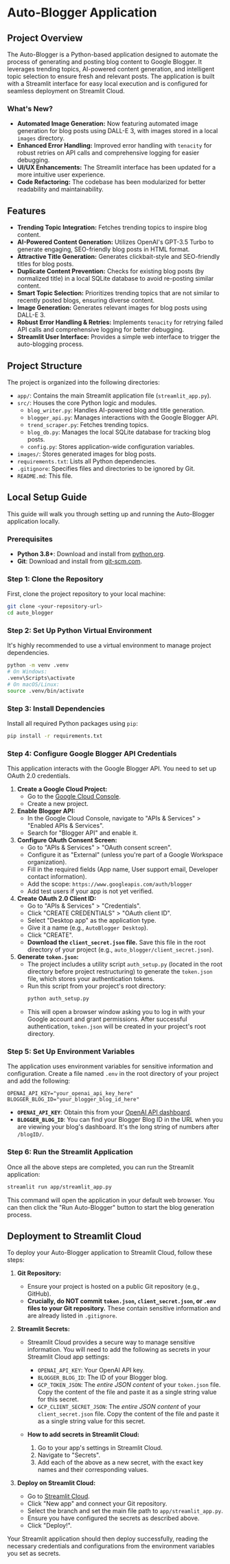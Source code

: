 # Auto-Blogger Application

## Project Overview

The Auto-Blogger is a Python-based application designed to automate the process of generating and posting blog content to Google Blogger. It leverages trending topics, AI-powered content generation, and intelligent topic selection to ensure fresh and relevant posts. The application is built with a Streamlit interface for easy local execution and is configured for seamless deployment on Streamlit Cloud.

### What's New?

*   **Automated Image Generation:** Now featuring automated image generation for blog posts using DALL-E 3, with images stored in a local `images` directory.
*   **Enhanced Error Handling:** Improved error handling with `tenacity` for robust retries on API calls and comprehensive logging for easier debugging.
*   **UI/UX Enhancements:** The Streamlit interface has been updated for a more intuitive user experience.
*   **Code Refactoring:** The codebase has been modularized for better readability and maintainability.

## Features

*   **Trending Topic Integration:** Fetches trending topics to inspire blog content.
*   **AI-Powered Content Generation:** Utilizes OpenAI's GPT-3.5 Turbo to generate engaging, SEO-friendly blog posts in HTML format.
*   **Attractive Title Generation:** Generates clickbait-style and SEO-friendly titles for blog posts.
*   **Duplicate Content Prevention:** Checks for existing blog posts (by normalized title) in a local SQLite database to avoid re-posting similar content.
*   **Smart Topic Selection:** Prioritizes trending topics that are not similar to recently posted blogs, ensuring diverse content.
*   **Image Generation:** Generates relevant images for blog posts using DALL-E 3.
*   **Robust Error Handling & Retries:** Implements `tenacity` for retrying failed API calls and comprehensive logging for better debugging.
*   **Streamlit User Interface:** Provides a simple web interface to trigger the auto-blogging process.

## Project Structure

The project is organized into the following directories:

*   `app/`: Contains the main Streamlit application file (`streamlit_app.py`).
*   `src/`: Houses the core Python logic and modules.
    *   `blog_writer.py`: Handles AI-powered blog and title generation.
    *   `blogger_api.py`: Manages interactions with the Google Blogger API.
    *   `trend_scraper.py`: Fetches trending topics.
    *   `blog_db.py`: Manages the local SQLite database for tracking blog posts.
    *   `config.py`: Stores application-wide configuration variables.
*   `images/`: Stores generated images for blog posts.
*   `requirements.txt`: Lists all Python dependencies.
*   `.gitignore`: Specifies files and directories to be ignored by Git.
*   `README.md`: This file.

## Local Setup Guide

This guide will walk you through setting up and running the Auto-Blogger application locally.

### Prerequisites

*   **Python 3.8+**: Download and install from [python.org](https://www.python.org/downloads/).
*   **Git**: Download and install from [git-scm.com](https://git-scm.com/downloads).

### Step 1: Clone the Repository

First, clone the project repository to your local machine:

```bash
git clone <your-repository-url>
cd auto_blogger
```

### Step 2: Set Up Python Virtual Environment

It's highly recommended to use a virtual environment to manage project dependencies.

```bash
python -m venv .venv
# On Windows:
.venv\Scripts\activate
# On macOS/Linux:
source .venv/bin/activate
```

### Step 3: Install Dependencies

Install all required Python packages using `pip`:

```bash
pip install -r requirements.txt
```

### Step 4: Configure Google Blogger API Credentials

This application interacts with the Google Blogger API. You need to set up OAuth 2.0 credentials.

1.  **Create a Google Cloud Project:**
    *   Go to the [Google Cloud Console](https://console.cloud.google.com/).
    *   Create a new project.
2.  **Enable Blogger API:**
    *   In the Google Cloud Console, navigate to "APIs & Services" > "Enabled APIs & Services".
    *   Search for "Blogger API" and enable it.
3.  **Configure OAuth Consent Screen:**
    *   Go to "APIs & Services" > "OAuth consent screen".
    *   Configure it as "External" (unless you're part of a Google Workspace organization).
    *   Fill in the required fields (App name, User support email, Developer contact information).
    *   Add the scope: `https://www.googleapis.com/auth/blogger`
    *   Add test users if your app is not yet verified.
4.  **Create OAuth 2.0 Client ID:**
    *   Go to "APIs & Services" > "Credentials".
    *   Click "CREATE CREDENTIALS" > "OAuth client ID".
    *   Select "Desktop app" as the application type.
    *   Give it a name (e.g., `AutoBlogger Desktop`).
    *   Click "CREATE".
    *   **Download the `client_secret.json` file.** Save this file in the root directory of your project (e.g., `auto_blogger/client_secret.json`).
5.  **Generate `token.json`:**
    *   The project includes a utility script `auth_setup.py` (located in the root directory before project restructuring) to generate the `token.json` file, which stores your authentication tokens.
    *   Run this script from your project's root directory:
        ```bash
        python auth_setup.py
        ```
    *   This will open a browser window asking you to log in with your Google account and grant permissions. After successful authentication, `token.json` will be created in your project's root directory.

### Step 5: Set Up Environment Variables

The application uses environment variables for sensitive information and configuration. Create a file named `.env` in the root directory of your project and add the following:

```
OPENAI_API_KEY="your_openai_api_key_here"
BLOGGER_BLOG_ID="your_blogger_blog_id_here"
```

*   **`OPENAI_API_KEY`**: Obtain this from your [OpenAI API dashboard](https://platform.openai.com/account/api-keys).
*   **`BLOGGER_BLOG_ID`**: You can find your Blogger Blog ID in the URL when you are viewing your blog's dashboard. It's the long string of numbers after `/blogID/`.

### Step 6: Run the Streamlit Application

Once all the above steps are completed, you can run the Streamlit application:

```bash
streamlit run app/streamlit_app.py
```

This command will open the application in your default web browser. You can then click the "Run Auto-Blogger" button to start the blog generation process.

## Deployment to Streamlit Cloud

To deploy your Auto-Blogger application to Streamlit Cloud, follow these steps:

1.  **Git Repository:**
    *   Ensure your project is hosted on a public Git repository (e.g., GitHub).
    *   **Crucially, do NOT commit `token.json`, `client_secret.json`, or `.env` files to your Git repository.** These contain sensitive information and are already listed in `.gitignore`.

2.  **Streamlit Secrets:**
    *   Streamlit Cloud provides a secure way to manage sensitive information. You will need to add the following as secrets in your Streamlit Cloud app settings:
        *   `OPENAI_API_KEY`: Your OpenAI API key.
        *   `BLOGGER_BLOG_ID`: The ID of your Blogger blog.
        *   `GCP_TOKEN_JSON`: The *entire JSON content* of your `token.json` file. Copy the content of the file and paste it as a single string value for this secret.
        *   `GCP_CLIENT_SECRET_JSON`: The *entire JSON content* of your `client_secret.json` file. Copy the content of the file and paste it as a single string value for this secret.

    *   **How to add secrets in Streamlit Cloud:**
        1.  Go to your app's settings in Streamlit Cloud.
        2.  Navigate to "Secrets".
        3.  Add each of the above as a new secret, with the exact key names and their corresponding values.

3.  **Deploy on Streamlit Cloud:**
    *   Go to [Streamlit Cloud](https://share.streamlit.io/).
    *   Click "New app" and connect your Git repository.
    *   Select the branch and set the main file path to `app/streamlit_app.py`.
    *   Ensure you have configured the secrets as described above.
    *   Click "Deploy!".

Your Streamlit application should then deploy successfully, reading the necessary credentials and configurations from the environment variables you set as secrets.